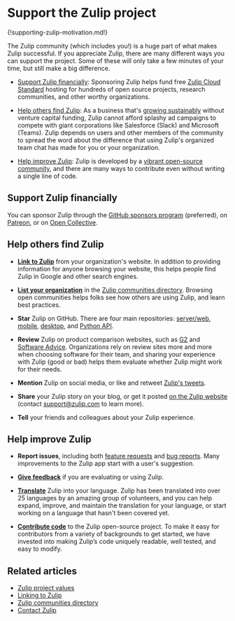 # Support the Zulip project

{!supporting-zulip-motivation.md!}

The Zulip community (which includes you!) is a huge part of what makes Zulip
successful. If you appreciate Zulip, there are many different ways you can
support the project. Some of these will only take a few minutes of your
time, but still make a big difference.

* [Support Zulip financially](#support-zulip-financially): Sponsoring Zulip
  helps fund free [Zulip Cloud Standard](https://zulip.com/plans/) hosting for
  hundreds of open source projects, research communities, and other worthy
  organizations.

* [Help others find Zulip](#help-others-find-zulip): As a business that's
  [growing sustainably](https://zulip.com/values/) without venture capital
  funding, Zulip cannot afford splashy ad campaigns to compete with giant
  corporations like Salesforce (Slack) and Microsoft (Teams). Zulip depends
  on users and other members of the community to spread the word about the
  difference that using Zulip's organized team chat has made for you or your
  organization.

* [Help improve Zulip](#help-improve-zulip): Zulip is developed by a [vibrant
  open-source community](https://zulip.com/team/), and there are many ways to
  contribute even without writing a single line of code.

## Support Zulip financially

You can sponsor Zulip through the [GitHub sponsors
program](https://github.com/sponsors/zulip) (preferred), on
[Patreon](https://patreon.com/zulip), or on [Open
Collective](https://opencollective.com/zulip).

## Help others find Zulip

* [**Link to Zulip**](/help/linking-to-zulip-website) from your organization's
  website. In addition to providing information for anyone browsing your
  website, this helps people find Zulip in Google and other search engines.

* [**List your organization**](/help/communities-directory) in the [Zulip
  communities directory](https://zulip.com/communities/). Browsing open
  communities helps folks see how others are using Zulip, and learn best
  practices.

* **Star** Zulip on GitHub. There are four main repositories:
  [server/web](https://github.com/zulip/zulip),
  [mobile](https://github.com/zulip/zulip-mobile),
  [desktop](https://github.com/zulip/zulip-desktop), and
  [Python API](https://github.com/zulip/python-zulip-api).

* **Review** Zulip on product comparison websites, such as
  [G2](https://www.g2.com/products/zulip/reviews/start) and [Software
  Advice](https://reviews.softwareadvice.com/new/316022). Organizations rely on
  review sites more and more when choosing software for their team, and sharing
  your experience with Zulip (good or bad) helps them evaluate whether Zulip
  might work for their needs.

* **Mention** Zulip on social media, or like and retweet [Zulip's
  tweets](https://twitter.com/zulip).

* **Share** your Zulip story on your blog, or get it posted [on the Zulip
  website](https://zulip.com/use-cases/#customer-stories) (contact
  [support@zulip.com](mailto:support@zulip.com) to learn more).

* **Tell** your friends and colleagues about your Zulip experience.

## Help improve Zulip

* **Report issues**, including both [feature
  requests](https://zulip.readthedocs.io/en/latest/contributing/suggesting-features.html)
  and [bug
  reports](https://zulip.readthedocs.io/en/latest/contributing/reporting-bugs.html).
  Many improvements to the Zulip app start with a user's suggestion.

* [**Give
  feedback**](https://zulip.readthedocs.io/en/stable/contributing/contributing.html#user-feedback)
  if you are evaluating or using Zulip.

* [**Translate**](https://zulip.readthedocs.io/en/stable/translating/translating.html)
  Zulip into your language. Zulip has been translated into over 25 languages by
  an amazing group of volunteers, and you can help expand, improve, and
  maintain the translation for your language, or start working on a language
  that hasn't been covered yet.

* [**Contribute
  code**](https://zulip.readthedocs.io/en/stable/contributing/contributing.html)
  to the Zulip open-source project. To make it easy for contributors from a
  variety of backgrounds to get started, we have invested into making Zulip’s
  code uniquely readable, well tested, and easy to modify.

## Related articles

* [Zulip project values](https://zulip.com/values/)
* [Linking to Zulip](/help/linking-to-zulip-website)
* [Zulip communities directory](/help/communities-directory)
* [Contact Zulip](/help/contact-support)
